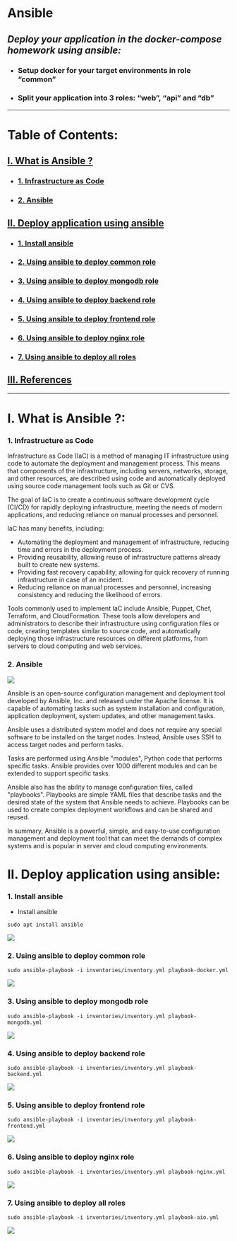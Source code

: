 # Ansible

## _Deploy your application in the docker-compose homework using ansible:_

-   ### Setup docker for your target environments in role “common”
-   ### Split your application into 3 roles: “web”, “api” and “db”

---

# **Table of Contents:**

## [I. What is Ansible ?](#WhatIsAnsible)

-   ### [1. Infrastructure as Code](#IaC)
-   ### [2. Ansible](#ansible)

## [II. Deploy application using ansible](#Deploy)

-   ### [1. Install ansible](#install)
-   ### [2. Using ansible to deploy common role](#common)
-   ### [3. Using ansible to deploy mongodb role](#mongodb)
-   ### [4. Using ansible to deploy backend role](#backend)
-   ### [5. Using ansible to deploy frontend role](#frontend)
-   ### [6. Using ansible to deploy nginx role](#nginx)
-   ### [7. Using ansible to deploy all roles](#all)

## [III. References](#Re)

---

<a name="WhatIsAnsible"></a>

# **I. What is Ansible ?**:

<a name="IaC"></a>

### 1. Infrastructure as Code

Infrastructure as Code (IaC) is a method of managing IT infrastructure using code to automate the deployment and management process. This means that components of the infrastructure, including servers, networks, storage, and other resources, are described using code and automatically deployed using source code management tools such as Git or CVS.

The goal of IaC is to create a continuous software development cycle (CI/CD) for rapidly deploying infrastructure, meeting the needs of modern applications, and reducing reliance on manual processes and personnel.

IaC has many benefits, including:

-   Automating the deployment and management of infrastructure, reducing time and errors in the deployment process.
-   Providing reusability, allowing reuse of infrastructure patterns already built to create new systems.
-   Providing fast recovery capability, allowing for quick recovery of running infrastructure in case of an incident.
-   Reducing reliance on manual processes and personnel, increasing consistency and reducing the likelihood of errors.

Tools commonly used to implement IaC include Ansible, Puppet, Chef, Terraform, and CloudFormation. These tools allow developers and administrators to describe their infrastructure using configuration files or code, creating templates similar to source code, and automatically deploying those infrastructure resources on different platforms, from servers to cloud computing and web services.

<a name="ansible"></a>

### 2. Ansible

<img src="https://www.freecodecamp.org/news/content/images/2021/09/ansble.png">

Ansible is an open-source configuration management and deployment tool developed by Ansible, Inc. and released under the Apache license. It is capable of automating tasks such as system installation and configuration, application deployment, system updates, and other management tasks.

Ansible uses a distributed system model and does not require any special software to be installed on the target nodes. Instead, Ansible uses SSH to access target nodes and perform tasks.

Tasks are performed using Ansible "modules", Python code that performs specific tasks. Ansible provides over 1000 different modules and can be extended to support specific tasks.

Ansible also has the ability to manage configuration files, called "playbooks". Playbooks are simple YAML files that describe tasks and the desired state of the system that Ansible needs to achieve. Playbooks can be used to create complex deployment workflows and can be shared and reused.

In summary, Ansible is a powerful, simple, and easy-to-use configuration management and deployment tool that can meet the demands of complex systems and is popular in server and cloud computing environments.

<a name="Deploy"></a>

# **II. Deploy application using ansible**:

<a name="install"></a>

### 1. Install ansible

-   Install ansible

```
sudo apt install ansible
```

<img src= images/install_ansible.png>

<a name="common"></a>

### 2. Using ansible to deploy common role

```
sudo ansible-playbook -i inventories/inventory.yml playbook-docker.yml
```

<img src= images/docker_run.png>

<a name="mongodb"></a>

### 3. Using ansible to deploy mongodb role

```
sudo ansible-playbook -i inventories/inventory.yml playbook-mongodb.yml
```

<img src= images/mongodb_run.png>

<a name="backend"></a>

### 4. Using ansible to deploy backend role

```
sudo ansible-playbook -i inventories/inventory.yml playbook-backend.yml
```

<img src= images/backend_run.png>

<a name="frontend"></a>

### 5. Using ansible to deploy frontend role

```
sudo ansible-playbook -i inventories/inventory.yml playbook-frontend.yml
```

<img src= images/frontend_run.png>

<a name="nginx"></a>

### 6. Using ansible to deploy nginx role

```
sudo ansible-playbook -i inventories/inventory.yml playbook-nginx.yml
```

<img src= images/nginx_run.png>

<a name="all"></a>

### 7. Using ansible to deploy all roles

```
sudo ansible-playbook -i inventories/inventory.yml playbook-aio.yml
```

<img src= images/aio.png>
